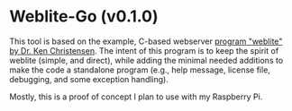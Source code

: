 Weblite-Go (v0.1.0)
===================
This tool is based on the example, C-based webserver [program "weblite" by Dr. Ken Christensen](http://www.csee.usf.edu/~kchriste/tools/toolpage.html#tcpip).
The intent of this program is to keep the spirit of weblite (simple, and direct), while adding the minimal needed additions to make the code a standalone program (e.g., help message, license file, debugging, and some exception handling).

Mostly, this is a proof of concept I plan to use with my Raspberry Pi.
